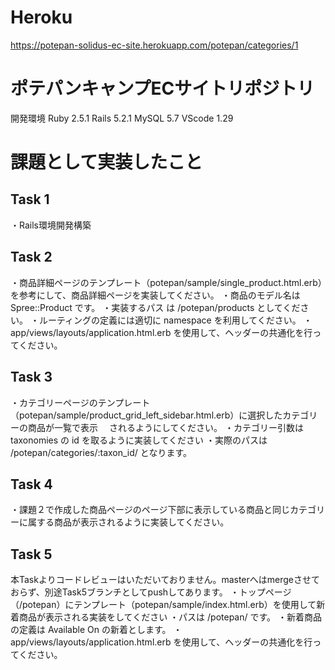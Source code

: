 # Heroku
https://potepan-solidus-ec-site.herokuapp.com/potepan/categories/1

# ポテパンキャンプECサイトリポジトリ

開発環境
Ruby 2.5.1
Rails 5.2.1
MySQL 5.7
VScode 1.29

# 課題として実装したこと
## Task 1
・Rails環境開発構築

## Task 2
・商品詳細ページのテンプレート（potepan/sample/single_product.html.erb）を参考にして、商品詳細ページを実装してください。
・商品のモデル名は Spree::Product です。
・実装するパス は /potepan/products としてください。
・ルーティングの定義には適切に namespace を利用してください。
・app/views/layouts/application.html.erb を使用して、ヘッダーの共通化を行ってください。

## Task 3
・カテゴリーページのテンプレート（potepan/sample/product_grid_left_sidebar.html.erb）に選択したカテゴリーの商品が一覧で表示
　されるようにしてください。
・カテゴリー引数は taxonomies の id を取るように実装してください
・実際のパスは /potepan/categories/:taxon_id/ となります。

## Task 4
・課題２で作成した商品ページのページ下部に表示している商品と同じカテゴリーに属する商品が表示されるように実装してください。

## Task 5
本Taskよりコードレビューはいただいておりません。masterへはmergeさせておらず、別途Task5ブランチとしてpushしてあります。
・トップページ（/potepan）にテンプレート（potepan/sample/index.html.erb）を使用して新着商品が表示される実装をしてください
・パスは /potepan/ です。
・新着商品の定義は Available On の新着とします。
・app/views/layouts/application.html.erb を使用して、ヘッダーの共通化を行ってください。
